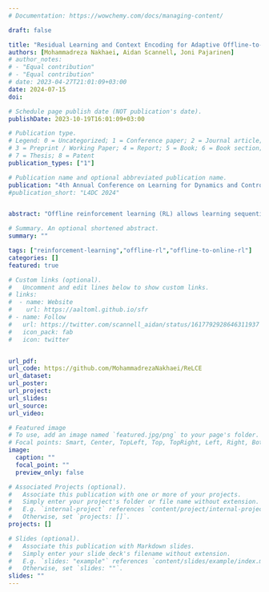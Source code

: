 ```yaml
---
# Documentation: https://wowchemy.com/docs/managing-content/

draft: false

title: "Residual Learning and Context Encoding for Adaptive Offline-to-Online Reinforcement Learning"
authors: [Mohammadreza Nakhaei, Aidan Scannell, Joni Pajarinen]
# author_notes:
# - "Equal contribution"
# - "Equal contribution"
# date: 2023-04-27T21:01:09+03:00
date: 2024-07-15
doi: 

# Schedule page publish date (NOT publication's date).
publishDate: 2023-10-19T16:01:09+03:00

# Publication type.
# Legend: 0 = Uncategorized; 1 = Conference paper; 2 = Journal article;
# 3 = Preprint / Working Paper; 4 = Report; 5 = Book; 6 = Book section;
# 7 = Thesis; 8 = Patent
publication_types: ["1"]

# Publication name and optional abbreviated publication name.
publication: "4th Annual Conference on Learning for Dynamics and Control (L4DC)"
#publication_short: "L4DC 2024"


abstract: "Offline reinforcement learning (RL) allows learning sequential behavior from fixed datasets. Since offline datasets do not cover all possible situations, many methods collect additional data during online fine-tuning to improve performance. In general, these methods assume that the transition dynamics remain the same during both the offline and online phases of training. However, in many real-world applications, such as outdoor construction and navigation over rough terrain, it is common for the transition dynamics to vary between the offline and online phases. Moreover, the dynamics may vary during the online training. To address this problem of changing dynamics from offline to online RL we propose a residual learning approach that infers dynamics changes to correct the outputs of the offline solution. At the online fine-tuning phase, we train a context encoder to learn a representation that is consistent inside the current online learning environment while being able to predict dynamic transitions. Experiments in D4RL MuJoCo environments, modified to support dynamics' changes upon environment resets, show that our approach can adapt to these dynamic changes and generalize to unseen perturbations in a sample-efficient way, whilst comparison methods cannot."

# Summary. An optional shortened abstract.
summary: ""

tags: ["reinforcement-learning","offline-rl","offline-to-online-rl"]
categories: []
featured: true

# Custom links (optional).
#   Uncomment and edit lines below to show custom links.
# links:
#  - name: Website
#    url: https://aaltoml.github.io/sfr
# - name: Follow
#   url: https://twitter.com/scannell_aidan/status/1617792928646311937
#   icon_pack: fab
#   icon: twitter


url_pdf: 
url_code: https://github.com/MohammadrezaNakhaei/ReLCE
url_dataset:
url_poster: 
url_project:
url_slides:
url_source: 
url_video:

# Featured image
# To use, add an image named `featured.jpg/png` to your page's folder. 
# Focal points: Smart, Center, TopLeft, Top, TopRight, Left, Right, BottomLeft, Bottom, BottomRight.
image:
  caption: ""
  focal_point: ""
  preview_only: false

# Associated Projects (optional).
#   Associate this publication with one or more of your projects.
#   Simply enter your project's folder or file name without extension.
#   E.g. `internal-project` references `content/project/internal-project/index.md`.
#   Otherwise, set `projects: []`.
projects: []

# Slides (optional).
#   Associate this publication with Markdown slides.
#   Simply enter your slide deck's filename without extension.
#   E.g. `slides: "example"` references `content/slides/example/index.md`.
#   Otherwise, set `slides: ""`.
slides: ""
---
```

